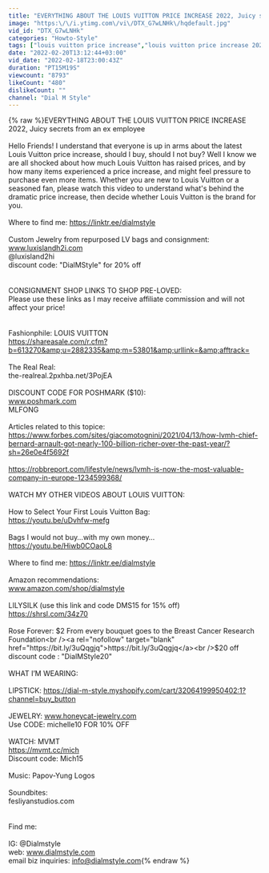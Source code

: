 ```yaml
---
title: "EVERYTHING ABOUT THE LOUIS VUITTON PRICE INCREASE 2022, Juicy secrets from an ex employee"
image: "https:\/\/i.ytimg.com\/vi\/DTX_G7wLNHk\/hqdefault.jpg"
vid_id: "DTX_G7wLNHk"
categories: "Howto-Style"
tags: ["louis vuitton price increase","louis vuitton price increase 2022","louis vuitton price increase 2022 january"]
date: "2022-02-20T13:12:44+03:00"
vid_date: "2022-02-18T23:00:43Z"
duration: "PT15M19S"
viewcount: "8793"
likeCount: "480"
dislikeCount: ""
channel: "Dial M Style"
---
```

{% raw %}EVERYTHING ABOUT THE LOUIS VUITTON PRICE INCREASE 2022, Juicy secrets from an ex employee<br /><br />Hello Friends!  I understand that everyone is up in arms about the latest Louis Vuitton price increase, should I buy, should I not buy?  Well I know we are all shocked about how much Louis Vuitton has raised prices, and by how many items experienced a price increase, and might feel pressure to purchase even more items.  Whether you are new to Louis Vuitton or a seasoned fan, please watch this video to understand what's behind the dramatic price increase, then decide whether Louis Vuitton is the brand for you.  <br /><br />Where to find me: <a rel="nofollow" target="blank" href="https://linktr.ee/dialmstyle">https://linktr.ee/dialmstyle</a><br /><br />Custom Jewelry from repurposed LV bags and consignment:<br />www.luxislandh2i.com<br />@luxisland2hi<br />discount code:  &quot;DialMStyle&quot; for 20% off<br /><br /><br />CONSIGNMENT SHOP LINKS TO SHOP PRE-LOVED:<br />  Please use these links as I may receive affiliate commission and will not affect your price! <br /><br /><br />Fashionphile: LOUIS VUITTON <br /><a rel="nofollow" target="blank" href="https://shareasale.com/r.cfm?b=613270&amp;u=2882335&amp;m=53801&amp;urllink=&amp;afftrack=">https://shareasale.com/r.cfm?b=613270&amp;u=2882335&amp;m=53801&amp;urllink=&amp;afftrack=</a><br /><br />The Real Real: <br />the-realreal.2pxhba.net/3PojEA<br /><br />DISCOUNT CODE FOR POSHMARK ($10): <br />www.poshmark.com<br />MLFONG<br /><br />Articles related to this topice: <br /><a rel="nofollow" target="blank" href="https://www.forbes.com/sites/giacomotognini/2021/04/13/how-lvmh-chief-bernard-arnault-got-nearly-100-billion-richer-over-the-past-year/?sh=26e0e4f5692f">https://www.forbes.com/sites/giacomotognini/2021/04/13/how-lvmh-chief-bernard-arnault-got-nearly-100-billion-richer-over-the-past-year/?sh=26e0e4f5692f</a><br /><br /><a rel="nofollow" target="blank" href="https://robbreport.com/lifestyle/news/lvmh-is-now-the-most-valuable-company-in-europe-1234599368/">https://robbreport.com/lifestyle/news/lvmh-is-now-the-most-valuable-company-in-europe-1234599368/</a><br /><br />WATCH MY OTHER VIDEOS ABOUT LOUIS VUITTON:<br /><br />How to Select Your First Louis Vuitton Bag: <br /><a rel="nofollow" target="blank" href="https://youtu.be/uDvhfw-mefg">https://youtu.be/uDvhfw-mefg</a><br /><br />Bags I would not buy…with my own money…<br /><a rel="nofollow" target="blank" href="https://youtu.be/Hiwb0COaoL8">https://youtu.be/Hiwb0COaoL8</a><br /><br />Where to find me: <a rel="nofollow" target="blank" href="https://linktr.ee/dialmstyle">https://linktr.ee/dialmstyle</a><br /><br />Amazon recommendations: <br />www.amazon.com/shop/dialmstyle<br /><br />LILYSILK (use this link and code DMS15 for 15% off)<br /><a rel="nofollow" target="blank" href="https://shrsl.com/34z70">https://shrsl.com/34z70</a><br /><br />Rose Forever: $2 From every bouquet goes to the Breast Cancer Research Foundation<br /><a rel="nofollow" target="blank" href="https://bit.ly/3uQqgjq">https://bit.ly/3uQqgjq</a><br />$20 off discount code : &quot;DialMStyle20&quot;<br /><br />WHAT I’M WEARING: <br /><br />LIPSTICK: <a rel="nofollow" target="blank" href="https://dial-m-style.myshopify.com/cart/32064199950402:1?channel=buy_button">https://dial-m-style.myshopify.com/cart/32064199950402:1?channel=buy_button</a><br /><br />JEWELRY: www.honeycat-jewelry.com<br />Use CODE: michelle10 FOR 10% OFF<br /><br />WATCH:  MVMT<br /> <a rel="nofollow" target="blank" href="https://mvmt.cc/mich">https://mvmt.cc/mich</a><br />Discount code: Mich15<br /><br />Music: Papov-Yung Logos<br /><br />Soundbites:<br />fesliyanstudios.com<br /><br /><br />Find me: <br /><br />IG: @Dialmstyle<br />web: www.dialmstyle.com<br />email biz inquiries: info@dialmstyle.com{% endraw %}
